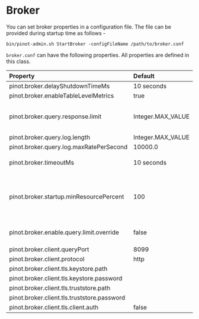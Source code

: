 # Broker

You can set broker properties in a configuration file. The file can be provided during startup time as follows - 

```text
bin/pinot-admin.sh StartBroker -configFileName /path/to/broker.conf
```

`broker.conf` can have the following properties. All properties are defined in this class.

<table>
  <thead>
    <tr>
      <th style="text-align:left">Property</th>
      <th style="text-align:left">Default</th>
      <th style="text-align:left">Description</th>
    </tr>
  </thead>
  <tbody>
    <tr>
      <td style="text-align:left">pinot.broker.delayShutdownTimeMs</td>
      <td style="text-align:left">10 seconds</td>
      <td style="text-align:left"></td>
    </tr>
    <tr>
      <td style="text-align:left">pinot.broker.enableTableLevelMetrics</td>
      <td style="text-align:left">true</td>
      <td style="text-align:left"></td>
    </tr>
    <tr>
      <td style="text-align:left">pinot.broker.query.response.limit</td>
      <td style="text-align:left">Integer.MAX_VALUE</td>
      <td style="text-align:left">When config <code>pinot.broker.enable.query.limit.override</code>is enabled,
        reset limit for selection query if it exceeds this value.</td>
    </tr>
    <tr>
      <td style="text-align:left">pinot.broker.query.log.length</td>
      <td style="text-align:left">Integer.MAX_VALUE</td>
      <td style="text-align:left"></td>
    </tr>
    <tr>
      <td style="text-align:left">pinot.broker.query.log.maxRatePerSecond</td>
      <td style="text-align:left">10000.0</td>
      <td style="text-align:left"></td>
    </tr>
    <tr>
      <td style="text-align:left">pinot.broker.timeoutMs</td>
      <td style="text-align:left">10 seconds</td>
      <td style="text-align:left">
        <p></p>
        <p>Timeout for Broker Query in Milliseconds</p>
        <p></p>
      </td>
    </tr>
    <tr>
      <td style="text-align:left">pinot.broker.startup.minResourcePercent</td>
      <td style="text-align:left">100</td>
      <td style="text-align:left">Configuration to consider the broker ServiceStatus as being STARTED if
        the percent of resources (tables) that are ONLINE for this this broker
        has crossed the threshold percentage of the total number of tables that
        it is expected to serve</td>
    </tr>
    <tr>
      <td style="text-align:left">pinot.broker.enable.query.limit.override</td>
      <td style="text-align:left">false</td>
      <td style="text-align:left">Configuration to enable Query LIMIT Override to protect Pinot Broker and
        Server from fetch too many records back.</td>
    </tr>
    <tr>
      <td style="text-align:left">pinot.broker.client.queryPort</td>
      <td style="text-align:left">8099</td>
      <td style="text-align:left">Port to query broker</td>
    </tr>
    <tr>
      <td style="text-align:left">pinot.broker.client.protocol</td>
      <td style="text-align:left">http</td>
      <td style="text-align:left">Protocol to query broker (http or https)</td>
    </tr>    <tr>
      <td style="text-align:left">pinot.broker.client.tls.keystore.path</td>
      <td style="text-align:left"></td>
      <td style="text-align:left">Path to broker TLS keystore</td>
    </tr>    <tr>
      <td style="text-align:left">pinot.broker.client.tls.keystore.password</td>
      <td style="text-align:left"></td>
      <td style="text-align:left">keystore password</td>
    </tr>    <tr>
      <td style="text-align:left">pinot.broker.client.tls.truststore.path</td>
      <td style="text-align:left"></td>
      <td style="text-align:left">Path to broker TLS truststore</td>
    </tr>    <tr>
      <td style="text-align:left">pinot.broker.client.tls.truststore.password</td>
      <td style="text-align:left"></td>
      <td style="text-align:left">truststore password</td>
    </tr>
    <tr>
      <td style="text-align:left">pinot.broker.client.tls.client.auth</td>
      <td style="text-align:left">false</td>
      <td style="text-align:left">toggle for requiring TLS client auth</td>
    </tr>
  </tbody>
</table>






